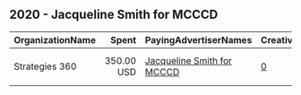 ## 2020 - Jacqueline Smith for MCCCD 
|OrganizationName|Spent|PayingAdvertiserNames|CreativeUrls|Impressions|Genders|AgeBrackets|CountryCodes|BillingAddresses|CandidateBallotInformation|
|:---|---:|:---|:---|---:|:---|:---|:---|:---|:---|
|Strategies 360|350.00 USD|[Jacqueline Smith for MCCCD](2020/Jacqueline_Smith_for_MCCCD.md)|[0](https://www.snap.com/political-ads/asset/f3c1910f368978fefe79f066cfba0e9e9c7e6801cf67998d6fe4865a8985b4ab?mediaType=mp4)|43,411||18-30|united states|"1505 Westlake Ave N Suite 1000,Seattle,98109,US"|Jacqueline Smith for MCCCD|
